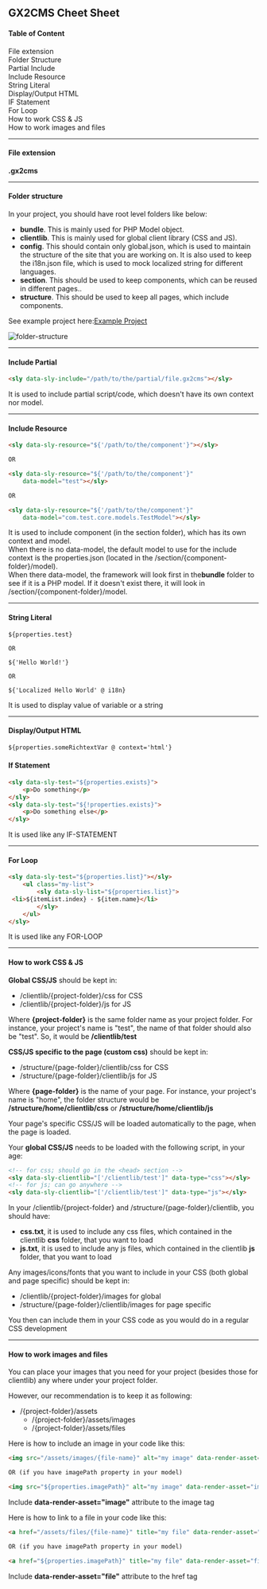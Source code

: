 <h2>GX2CMS Cheet Sheet</h2>
<div id="toc">
<h4>Table of Content</h4>
<ul>
    <li><a href="#file-ext">File extension</a></li>
    <li><a href="#folder-structure">Folder Structure</a></li>
    <li><a href="#partial-include">Partial Include</a></li>
    <li><a href="#include-resource">Include Resource</a></li>
    <li><a href="#string-literal">String Literal</a></li>
    <li><a href="#display-html">Display/Output HTML</a></li>
    <li><a href="#if-statement">IF Statement</a></li>
    <li><a href="#for-loop">For Loop</a></li>
    <li><a href="#work-with-css-js">How to work CSS & JS</a></li>
    <li><a href="#work-with-image">How to work images and files</a></li>
</ul>
</div>
<hr />
<h4 id="file-ext">File extension</h4>
<p><b>.gx2cms</b></p>
<hr />
<h4 id="folder-structure">Folder structure</h4>
<p>In your project, you should have root level folders like below:</p>
<ul>
    <li><b>bundle</b>. This is mainly used for PHP Model object.</li>
    <li><b>clientlib</b>. This is mainly used for global client library (CSS and JS).</li>
    <li><b>config</b>. This should contain only global.json, which is used to maintain the structure 
    of the site that you are working on. It is also used to keep the i18n.json file, which is used to mock
     localized string for different languages.</li>
    <li><b>section</b>. This should be used to keep components, which can be reused in different pages..</li>
    <li><b>structure</b>. This should be used to keep all pages, which include components.</li>
</ul>
<p>See example project here:<a href="https://github.com/ezpizee/gx2cms/blob/master/dist/com_gx2cms.zip" target="_blank">Example Project</a></p>
<p><img class="width-300" src="https://github.com/ezpizee/gx2cms/blob/master/src/com_gx2cms/admin/asset/images/folder-structure.png" alt="folder-structure" /></p>
<hr />
<h4 id="partial-include">Include Partial</h4>

```html
<sly data-sly-include="/path/to/the/partial/file.gx2cms"></sly>
```

<p>It is used to include partial script/code, which doesn't have its own context nor model.</p>
<hr />
<h4 id="include-resource">Include Resource</h4>

```html
<sly data-sly-resource="${'/path/to/the/component'}"></sly>

OR

<sly data-sly-resource="${'/path/to/the/component'}"
    data-model="test"></sly>

OR

<sly data-sly-resource="${'/path/to/the/component'}"
    data-model="com.test.core.models.TestModel"></sly>
```

<p>
     It is used to include component (in the section folder), which has its own context and model.
    <br />
     When there is no data-model, the default model to use for the include context is the
     properties.json (located in the /section/{component-folder}/model).
    <br />
     When there data-model, the framework will look first in the<b>bundle</b> folder to see if it is a PHP model.
     If it doesn't exist there, it will look in /section/{component-folder}/model.
</p>
<hr />
<h4 id="string-literal">String Literal</h4>

```htl
${properties.test}

OR

${'Hello World!'}

OR

${'Localized Hello World' @ i18n}
```
<p>It is used to display value of variable or a string</p>
<hr />
<h4 id="display-html">Display/Output HTML</h4>

```html
${properties.someRichtextVar @ context='html'}
```

<h4 id="if-statement">If Statement</h4>

```html
<sly data-sly-test="${properties.exists}">
    <p>Do something</p>
</sly>
<sly data-sly-test="${!properties.exists}">
    <p>Do something else</p>
</sly>
```
<p>It is used like any IF-STATEMENT</p>
<hr />
<h4 id="for-loop">For Loop</h4>

```html
<sly data-sly-test="${properties.list}"></sly>
    <ul class="my-list">
        <sly data-sly-list="${properties.list}">
 <li>${itemList.index} - ${item.name}</li>
        </sly>
    </ul>
</sly>
```
<p>It is used like any FOR-LOOP</p>
<hr />
<h4 id="work-with-css-js">How to work CSS & JS</h4>
<p><b>Global CSS/JS</b> should be kept in:</p>
<ul>
<li>/clientlib/{project-folder}/css for CSS</li>
<li>/clientlib/{project-folder}/js for JS</li>
</ul>
<p>Where <b>{project-folder}</b> is the same folder name as your project folder. 
For instance, your project's name is "test", the name of that folder should also be "test". So, it would be 
<b>/clientlib/test</b></p>
<p><b>CSS/JS specific to the page (custom css)</b> should be kept in:</p>
<ul>
<li>/structure/{page-folder}/clientlib/css for CSS</li>
<li>/structure/{page-folder}/clientlib/js for JS</li>
</ul>
<p>Where <b>{page-folder}</b> is the name of your page. 
For instance, your project's name is "home", the folder structure would be 
<b>/structure/home/clientlib/css</b>
or <b>/structure/home/clientlib/js</b>
</p>
<p>Your page's specific CSS/JS will be loaded automatically to the page, when the page is loaded.</p>
<p>Your <b>global CSS/JS</b> needs to be loaded with the following script, in your age:</p>

```html
<!-- for css; should go in the <head> section -->
<sly data-sly-clientlib="['/clientlib/test']" data-type="css"></sly>
<!-- for js; can go anywhere -->
<sly data-sly-clientlib="['/clientlib/test']" data-type="js"></sly>
``` 

<p>In your /clientlib/{project-folder} and /structure/{page-folder}/clientlib, you should have:</p>
<ul>
<li><b>css.txt</b>, it is used to include any css files, which contained in the clientlib <b>css</b> folder, that you want to load</li>
<li><b>js.txt</b>, it is used to include any js files, which contained in the clientlib <b>js</b> folder, that you want to load</li>
</ul>

<p>Any images/icons/fonts that you want to include in your CSS (both global and page specific) should be kept in:</p>
<ul>
<li>/clientlib/{project-folder}/images for global</li>
<li>/structure/{page-folder}/clientlib/images for page specific</li>
</ul>
<p>You then can include them in your CSS code as you would do in a regular CSS development</p>
<hr />
<h4 id="work-with-image">How to work images and files</h4>
<p>You can place your images that you need for your project (besides those for clientlib)
any where under your project folder.</p>
<p>However, our recommendation is to keep it as following:</p>
<ul>
<li>
/{project-folder}/assets
<ul>
<li>/{project-folder}/assets/images</li>
<li>/{project-folder}/assets/files</li>
</ul>
</li>
</ul>
<p>Here is how to include an image in your code like this:</p>

```html
<img src="/assets/images/{file-name}" alt="my image" data-render-asset="image"/>

OR (if you have imagePath property in your model) 

<img src="${properties.imagePath}" alt="my image" data-render-asset="image"/>
```

<p>Include <b>data-render-asset="image"</b> attribute to the image tag</p>

<p>Here is how to link to a file in your code like this:</p>

```html
<a href="/assets/files/{file-name}" title="my file" data-render-asset="file">My File</a>

OR (if you have imagePath property in your model) 

<a href="${properties.imagePath}" title="my file" data-render-asset="file">My File</a>
```

<p>Include <b>data-render-asset="file"</b> attribute to the href tag</p>